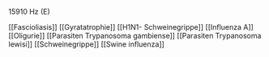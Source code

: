 15910 Hz (E)

[[Fascioliasis]]
[[Gyratatrophie]]
[[H1N1- Schweinegrippe]]
[[Influenza A]]
[[Oligurie]]
[[Parasiten Trypanosoma gambiense]]
[[Parasiten Trypanosoma lewisi]]
[[Schweinegrippe]]
[[Swine influenza]]